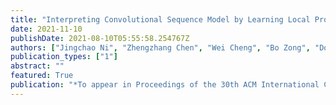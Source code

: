 ```yaml
---
title: "Interpreting Convolutional Sequence Model by Learning Local Prototypes with Adaptation Regularization"
date: 2021-11-10
publishDate: 2021-08-10T05:55:58.254767Z
authors: ["Jingchao Ni", "Zhengzhang Chen", "Wei Cheng", "Bo Zong", "Dongjin Song", "Yanchi Liu", "Xuchao Zhang", "Haifeng Chen"]
publication_types: ["1"]
abstract: ""
featured: True
publication: "*To appear in Proceedings of the 30th ACM International Conference on Information and Knowledge Management (CIKM)*"
---
```

